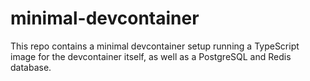 # minimal-devcontainer

This repo contains a minimal devcontainer setup running a TypeScript image for
the devcontainer itself, as well as a PostgreSQL and Redis database.

